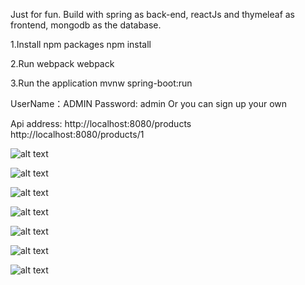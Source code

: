 
Just for fun.
Build with spring as back-end, reactJs and thymeleaf as frontend, mongodb as the database.

1.Install npm packages
npm install

2.Run webpack
webpack

3.Run the application
mvnw spring-boot:run

UserName：ADMIN
Password: admin
Or you can sign up your own

Api address:
http://localhost:8080/products
http://localhost:8080/products/1

![alt text](https://lh3.googleusercontent.com/Tx5o5ubvGlyeVPxM6fv69UTlTcNty0QcMf1fOEHUPa5OboNV3VcYdgyUKL0ej55r_p0-eZ31_jmRO8YNiWjuD5Q3J6ozpU8pNjxP-Fao7ZQOwLnPqS5weA-rZMKyNkgfSjeFKLOwIBa4DpORY1e0y4C9S3N2048pouDGJllohTs4TUE-4NzG9Mf_MKXv0eBiFN4EqL4IdfXApE0s5J6nmiyOyhxMm8BmA-0AYFKQjQACUeQINs-RuMktVjX5HsQeI5_K9_5bQP1NwE6yxcUHfQygzJBdls1GjJHey4sBv7_BzTfS3StYna9U_bYJGXJgMxEN3i5ARBBzJvA-BRw7erKq1ZSkdvbOcMz8a0FYCx2Byg3q1sZ52C8q3O-T0ADcBLCBTVyS-rCO53UL6sV9V3HEOrgU7Hk1v6Sl0jfUrIf9d2JO1d2ktJ_0w-XoHJnu3XIP9vsjKCCGfftZ5zAUZn7OYEArjG0irBRS_AHp2GqjpdeblvRYiC1P6uCqdEn1aUrTxWbK3EEyZUmaoX1HZDj-VDOR32w9hPLbMp9GdWiwlhrKzm0PzPUVP3Y2bfEBHrSMhBtp01jzixt3lAHmp5AXHlKCPa4uuZqhsWcxswk=w615-h235-no)

![alt text](https://lh3.googleusercontent.com/hecwSK_cdy2XXnVdE5rwxtlF4ZmT-xvsq-srnt3uHbCMJ_WqByxYTFiiCp-FXa8mhyWEb1lUMzNSE41EVdeUKtEbwXmrnwLPcyh9F3q84pz0I9AapmaHFG5Phsnt0gQqQWxI7snq4FSWtB7YIcoiGXzqoHwwiXcoT-p_KY0tzhwQf9xprE5CMX_64pByYBoq6eGC1ulrCHa_1uFeo9WVo9sai6lJrWO811scpMixsukpH2-s1NKBM4igD1dXHU8E41wyMD44mWnC5MbWQzwd2rDg4yc93_gyzwC2XQ1yjcK3AiEKzm44NeMVkWlgm_290_eCzlp112ocaCnsONbwyHoDFXK1m_2Wz6xoyGCKx93e2CC979FRsbAcFuErCcX7BHysthdE7MzkD6RNIGBoXNEqvwXvjaQN69gbqzDpakCaNpTkGEEgNu79HZW6Fqo-jJgfkXMgy1FBaKFX0sH_6L9GnPwhAPvp4m6sR6YhfngR3vCzQe9n2IndxFJeyyv-MTelkRFHrFQOi1lZNsVnLJnbXeNT_ypTFuq1GbPnjcCwKJE6I-jV7f_U8FLOYO8TbsCO84M0Am5vzqH7158WSDauuGs3MjokAB7B3Cf6AT0=w582-h395-no)

![alt text](https://lh3.googleusercontent.com/v2Lws1aQ4ooWkU8sIRAbH6b4t7XSfIRA4WFh4JGvEzKTh4UZmG8duX62FW6PxL6MBTf5jtsITYfz8pOwHShSfe773y2p6w84s12EbkgVjznCVN4x8w_ekWoNTIj54aCSmWFEHakOwovIjZKjdnG5fnQ5HZwor6Ta5yoohPFUhl-MuRE8nCdpUWWYtgdDWnY7vVdx2IHi-NUN-9l31CjqMhnvVGSVtYcmq3kUwytb7A6hmJrUVYviVb2l1gcaS_HPJ3fSqYiPLewb0AeWjtks6BzxY7o57TrEjM_tpd-wtwChj1KAhDDJQ-gbf0T_gTPIlgfwPbz9bQDSi-spGriHKH1HR2iqM5ELf_TudTB4EJ4euetVgDL1fEK2hQzU_YOpjLjz6Lt-7-OKys-eeddQC1GCiRPPeYtlFtdH3yPc7jkLAB5u78_dpVbTUQN-LPvPQQTX3_ATAnk6oxG3SxBs29x302gHovgfkB4oEr8t644tEeSKPt9yCALe5ksqjoQ-RQzTR0XTwouk30F--l3RBoYulUnV91EkD0yei2mdM8jobE5noqAO3fRNQN77kjAnGlN9P-DJaO_XTndqX0ntSJv-rJpdoUl5ZCeIuY9Lrms=w1365-h645-no)

![alt text](https://lh3.googleusercontent.com/Gp_WTxSgn0-dlF4xsmxdOWYORDaFeWm3MwS7g1TzbQUcjduAi_egrmq6oBZ1RkdEcFdy5Yo4NSoXepQI8iMHueshnO83KYAruA6w_EvqyyjKZkh1FLbuoyiWJraAjPvqezjyyKgAJscKYRTLlAzqnlYzZsgWgQy9FKft3EcFP1OWyJKieeoVVWyQKN8fmP6Q5z6tGtlsBcrMqN1recyF36IcVcT5ekDTUspo6lxYjGXPFwfD93r2Foxc-mjMtEy8uQNSy6A0F7kH462zdMS0FWIztHzb5yotnocq1D6WQM6QzvjHP_eKXEREyHhiHnThdvWVzs9JreZgKl4b0ys3FeoCRG44d3iU3xwQL7f32afsWqXK2M88fwUtN8QwZUmE-U5y2FDvpa_VDTRogF3dR8GVXII_K-RaHRY8Hw6yAxHSfrcz-ATT8fpCiTlLuzGEJA_q1iqd63Lo5fiJv_eB4JhfFTZNKBf-Lujp9w-MKF16N85dRmshaiohqD1RGsCDL-3W2Wv4iNfnIwOdJtktFHImqW0HrBRi1fnBbubttuiLPJNRsE4UC8LHT-QFSYrSKD2eHL7f4N-FO392LTyhgUjgikx3fDR_GRLa_O8EYlc=w1101-h662-no)

![alt text](https://lh3.googleusercontent.com/Gp_WTxSgn0-dlF4xsmxdOWYORDaFeWm3MwS7g1TzbQUcjduAi_egrmq6oBZ1RkdEcFdy5Yo4NSoXepQI8iMHueshnO83KYAruA6w_EvqyyjKZkh1FLbuoyiWJraAjPvqezjyyKgAJscKYRTLlAzqnlYzZsgWgQy9FKft3EcFP1OWyJKieeoVVWyQKN8fmP6Q5z6tGtlsBcrMqN1recyF36IcVcT5ekDTUspo6lxYjGXPFwfD93r2Foxc-mjMtEy8uQNSy6A0F7kH462zdMS0FWIztHzb5yotnocq1D6WQM6QzvjHP_eKXEREyHhiHnThdvWVzs9JreZgKl4b0ys3FeoCRG44d3iU3xwQL7f32afsWqXK2M88fwUtN8QwZUmE-U5y2FDvpa_VDTRogF3dR8GVXII_K-RaHRY8Hw6yAxHSfrcz-ATT8fpCiTlLuzGEJA_q1iqd63Lo5fiJv_eB4JhfFTZNKBf-Lujp9w-MKF16N85dRmshaiohqD1RGsCDL-3W2Wv4iNfnIwOdJtktFHImqW0HrBRi1fnBbubttuiLPJNRsE4UC8LHT-QFSYrSKD2eHL7f4N-FO392LTyhgUjgikx3fDR_GRLa_O8EYlc=w1101-h662-no)

![alt text](https://lh3.googleusercontent.com/Zn9JhAXBelYx--SilH00tr8QzdCFOkFYiMPVAf1Lvi_S-Dzj0lCsPs6_Q_rHcJjYn3sBHAMaaJTGIRCYQ3jn_bE5Hsg64Nsmi4q-ParmumYhwoBYRCAWan5kd50t0NRREu0wV5pJKtRhMJtY8ThN95BrD9RuQRrYfOFZ2KJAlsWN0lhj0oke3cOEBzgqMqxo9piXt02bZ1tV9-2x1SkInAOuR7LCtVcLMlwIL2dcWzYmMWxT3xZAFpkcJWyp9rhd5pqNTJ4ZGnQzGIbeZnKp4F_YSXuxysfbfxE_ST_nhp8uv5krHr56xZCGaqBCIN3jAcQHF_6xHoSzL7T1WmdiCv5IQBlKzzNpms_2wGjppqeA4bN2TMwkOO7wHSFj9PFkRMTJ88h13aenDNrrrsqtfR0XwqtvstPau6mcOQBoKVfV0d58EFD1N3ZPHiIFAPcFErU0KXp8DMXjk2dCvhEm_aqffGltmtzTkV_EeOA_zMiYBJEG0GDqchZC1YpjiWeI2VeYGpxPVmZ61x6r1Zb0W_5pXDV7xV59aX-3fpT_Nb2ZKbbj2U_ookxUv3xrhmoUeYiix6JKOwqiI6mYLVHu6BKNSJn4_ha0KcM24Ohk9n0=w1322-h662-no)

![alt text](https://lh3.googleusercontent.com/dIzeP0gSOgTe4TvS2kWbeT-4rfG1knQu6B2TOnszjk48_x4QXH63mD61oQPi9X2lvX-H1nk8qDqmKlD7PyCYC_wcab_F53KbfWcg3eouHxtuL4tYKfc-k9B5Xeb4-N7hoWj5OCWi77nK5dzIs8fAVnjFAJlG17wIq7Rmz2DhIn8VLJxl4Pyk1eScSiCKQ-IRERttulzIJEnJvFhWHt5YO1-s1jGZ_FngB0yPQhkEjFErQrl2QlzADig7bLqHynKXA6S6pgeBtlS98UlflVMPUHOnmTzupNsTL1xwuZA8sehhXNJkeSuMdrfhIBtFzrsML2QkGZ51lzgHv0rQEAT4OAy4pikH07307MnFZ2dnEkJBH_AtMCDdeNcLCyXIBTxejNOemfPUQsS-JqkXrpwxzqmIG2ykN87sV-wg0DVg_zpbka86RejtoOfm9EBxCKomqC-9UHgH_4iN1hYQVW4LOTYW1ID_gqkzJjQk42q4_1ExonOnfNFLjC-TDvUPM_cXJFRlEpYN5KQUlD3NC8AnXi5KIRZVGXd4wqKP0GF6KRXO3algc_hNqlzVBGaEbKly4CBrD3Xw6KZbuEl5beIxoN5PaopuJRLnSNuVJrO3kJw=w973-h662-no)
